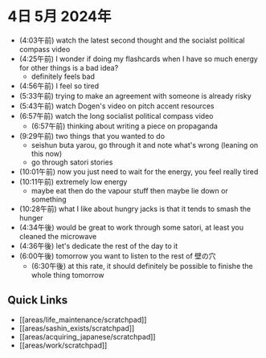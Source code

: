 # 4日 5月 2024年
- (4:03午前) watch the latest second thought and the socialst political compass video
- (4:25午前) I wonder if doing my flashcards when I have so much energy for other things is a bad idea?
  - definitely feels bad
- (4:56午前) I feel so tired
- (5:33午前) trying to make an agreement with someone is already risky
- (5:43午前) watch Dogen's video on pitch accent resources
- (6:57午前) watch the long socialist political compass video
  - (6:57午前) thinking about writing a piece on propaganda
- (9:29午前) two things that you wanted to do
  - seishun buta yarou, go through it and note what's wrong (leaning on this now)
  - go through satori stories
- (10:01午前) now you just need to wait for the energy, you feel really tired
- (10:11午前) extremely low energy
  - maybe eat then do the vapour stuff then maybe lie down or something
- (10:28午前) what I like about hungry jacks is that it tends to smash the hunger
- (4:34午後) would be great to work through some satori, at least you cleaned the microwave
- (4:36午後) let's dedicate the rest of the day to it
- (6:00午後) tomorrow you want to listen to the rest of 壁の穴
  - (6:30午後) at this rate, it should definitely be possible to finishe the whole thing tomorrow


















## Quick Links
- [[areas/life_maintenance/scratchpad]]
- [[areas/sashin_exists/scratchpad]]
- [[areas/acquiring_japanese/scratchpad]]
- [[areas/work/scratchpad]]

